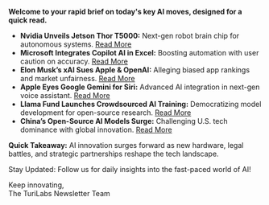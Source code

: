 **Welcome to your rapid brief on today's key AI moves, designed for a quick read.**

- **Nvidia Unveils Jetson Thor T5000:** Next-gen robot brain chip for autonomous systems. [Read More](https://www.cnbc.com/2025/08/25/nvidias-thor-t5000-robot-brain-chip.html)
- **Microsoft Integrates Copilot AI in Excel:** Boosting automation with user caution on accuracy. [Read More](https://www.pcgamer.com/software/ai/microsoft-launches-copilot-ai-function-in-excel-but-warns-not-to-use-it-in-any-task-requiring-accuracy-or-reproducibility/)
- **Elon Musk’s xAI Sues Apple & OpenAI:** Alleging biased app rankings and market unfairness. [Read More](https://www.reuters.com/legal/litigation/elon-musks-xai-sues-apple-openai-over-ai-competition-app-store-rankings-2025-08-25/)
- **Apple Eyes Google Gemini for Siri:** Advanced AI integration in next-gen voice assistant. [Read More](https://www.reuters.com/business/apple-talks-use-googles-gemini-ai-power-revamped-siri-bloomberg-news-reports-2025-08-22/)
- **Llama Fund Launches Crowdsourced AI Training:** Democratizing model development for open-source research. [Read More](https://llama.fund)
- **China’s Open-Source AI Models Surge:** Challenging U.S. tech dominance with global innovation. [Read More](https://www.economist.com/business/2025/08/21/china-is-quietly-upstaging-america-with-its-open-models)

**Quick Takeaway:** AI innovation surges forward as new hardware, legal battles, and strategic partnerships reshape the tech landscape.

Stay Updated: Follow us for daily insights into the fast-paced world of AI! 

Keep innovating,  
The TuriLabs Newsletter Team